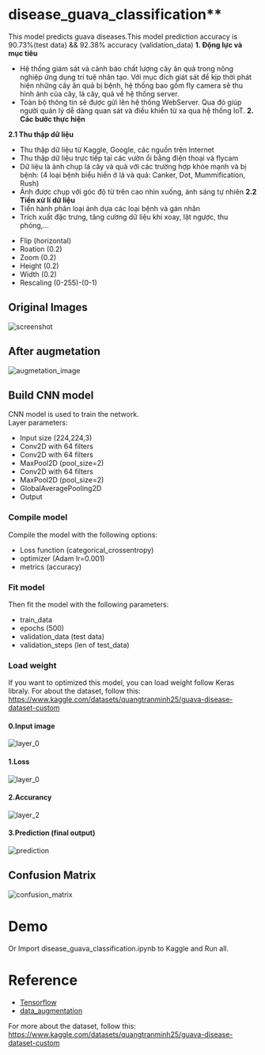 # disease_guava_classification**
This model predicts guava diseases.This model prediction accuracy is 90.73%(test data) && 92.38% accuracy (validation_data)
**1. Động lực và mục tiêu**
- Hệ thống giám sát và cảnh báo chất lượng cây ăn quả trong nông nghiệp ứng dụng trí tuệ nhân tạo. Với mục đích giát sát để kịp thời phát hiện những cây ăn quả bị bệnh, hệ thống bao gồm fly camera sẽ thu hình ảnh của cây, lá cây, quả về hệ thống server. 
- Toàn bộ thông tin sẽ được gửi lên hệ thống WebServer. Qua đó giúp người quản lý dễ dàng quan sát và điều khiển từ xa qua hệ thống IoT. 
**2. Các bước thực hiện**

**2.1 Thu thập dữ liệu**
- Thu thập dữ liệu từ Kaggle, Google, các nguồn trên Internet
- Thu thập dữ liệu trực tiếp tại các vườn ổi bằng điện thoại và flycam
- Dữ liệu là ảnh chụp lá cây và quả với các trường hợp khỏe mạnh và bị bệnh: (4 loại bệnh biểu hiển ở lá và quả: Canker, Dot, Mummification, Rush)
- Ảnh được chụp với góc độ từ trên cao nhìn xuống, ánh sáng tự nhiên
**2.2 Tiền xử lí dữ liệu**
- Tiến hành phân loại ảnh dựa các loại bệnh và gán nhãn
- Trích xuất đặc trưng, tăng cường dữ liệu khi xoay, lật ngược, thu phóng,...
* Flip (horizontal)
* Roation (0.2)
* Zoom (0.2)
* Height (0.2)
* Width (0.2)
* Rescaling (0-255)-(0-1)
## Original Images 
![screenshot](https://github.com/bmathnguyen/disease_guava_classification/blob/main/output/output.png)

## After augmetation
![augmetation_image](https://github.com/bmathnguyen/disease_guava_classification/blob/main/output/output1.png)
## Build CNN model
CNN model is used to train the network.<br>
Layer parameters:<br>
* Input size (224,224,3)
* Conv2D with 64 filters
* Conv2D with 64 filters
* MaxPool2D (pool_size=2)
* Conv2D with 64 filters
* MaxPool2D (pool_size=2)
* GlobalAveragePooling2D
* Output
### Compile model
Compile the model with the following options:
* Loss function (categorical_crossentropy)
* optimizer (Adam lr=0.001)
* metrics (accuracy)
### Fit model
Then fit the model with the following parameters:
* train_data
* epochs (500)
* validation_data (test data)
* validation_steps (len of test_data)
### Load weight
If you want to optimized this model, you can load weight follow Keras libraly.
For about the dataset, follow this: https://www.kaggle.com/datasets/quangtranminh25/guava-disease-dataset-custom




#### 0.Input image
![layer_0](https://github.com/HSAkash/Guava-Disease/raw/main/related_images/test_image.png)
#### 1.Loss 
![layer_0](https://github.com/bmathnguyen/disease_guava_classification/blob/main/output/output2.png)
#### 2.Accurancy 
![layer_2](https://github.com/bmathnguyen/disease_guava_classification/blob/main/output/output3.png)
#### 3.Prediction (final output)
![prediction](https://github.com/bmathnguyen/disease_guava_classification/blob/main/output/output4.png)

## Confusion Matrix
![confusion_matrix](https://github.com/bmathnguyen/disease_guava_classification/blob/main/output/output5.png)



# Demo
Or Import disease_guava_classification.ipynb to Kaggle and Run all.


# Reference
* [Tensorflow](https://www.tensorflow.org/)
* [data_augmentation](https://www.tensorflow.org/tutorials/images/data_augmentation)

For more about the dataset, follow this: https://www.kaggle.com/datasets/quangtranminh25/guava-disease-dataset-custom
